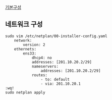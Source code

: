 [기본구성](../emage/default-setting)

## 네트워크 구성
```shell
sudo vim /etc/netplan/00-installer-config.yaml
	network:
		version: 2
	ethernets:
		ens33:
			dhcp4: no
			addresses: [201.10.20.2/29]
			nameservers:
				addresses: [201.10.20.2/29]
			routes:
				- to: default
				- via: 201.10.20.1
:wq!
sudo netplan apply
```
